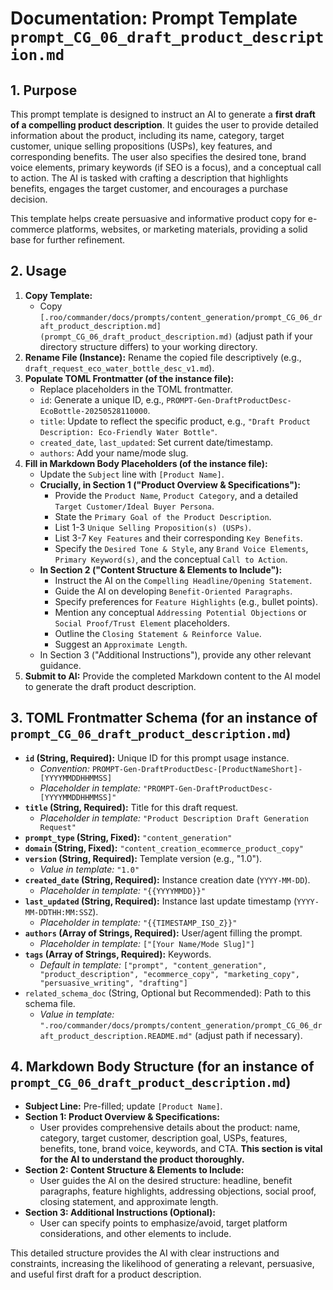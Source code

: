 # Documentation: Prompt Template `prompt_CG_06_draft_product_description.md`

## 1. Purpose

This prompt template is designed to instruct an AI to generate a **first draft of a compelling product description**. It guides the user to provide detailed information about the product, including its name, category, target customer, unique selling propositions (USPs), key features, and corresponding benefits. The user also specifies the desired tone, brand voice elements, primary keywords (if SEO is a focus), and a conceptual call to action. The AI is tasked with crafting a description that highlights benefits, engages the target customer, and encourages a purchase decision.

This template helps create persuasive and informative product copy for e-commerce platforms, websites, or marketing materials, providing a solid base for further refinement.

## 2. Usage

1.  **Copy Template:**
    *   Copy `[.roo/commander/docs/prompts/content_generation/prompt_CG_06_draft_product_description.md](prompt_CG_06_draft_product_description.md)` (adjust path if your directory structure differs) to your working directory.
2.  **Rename File (Instance):** Rename the copied file descriptively (e.g., `draft_request_eco_water_bottle_desc_v1.md`).
3.  **Populate TOML Frontmatter (of the instance file):**
    *   Replace placeholders in the TOML frontmatter.
    *   `id`: Generate a unique ID, e.g., `PROMPT-Gen-DraftProductDesc-EcoBottle-20250528110000`.
    *   `title`: Update to reflect the specific product, e.g., `"Draft Product Description: Eco-Friendly Water Bottle"`.
    *   `created_date`, `last_updated`: Set current date/timestamp.
    *   `authors`: Add your name/mode slug.
4.  **Fill in Markdown Body Placeholders (of the instance file):**
    *   Update the `Subject` line with `[Product Name]`.
    *   **Crucially, in Section 1 ("Product Overview & Specifications"):**
        *   Provide the `Product Name`, `Product Category`, and a detailed `Target Customer/Ideal Buyer Persona`.
        *   State the `Primary Goal of the Product Description`.
        *   List 1-3 `Unique Selling Proposition(s) (USPs)`.
        *   List 3-7 `Key Features` and their corresponding `Key Benefits`.
        *   Specify the `Desired Tone & Style`, any `Brand Voice Elements`, `Primary Keyword(s)`, and the conceptual `Call to Action`.
    *   **In Section 2 ("Content Structure & Elements to Include"):**
        *   Instruct the AI on the `Compelling Headline/Opening Statement`.
        *   Guide the AI on developing `Benefit-Oriented Paragraphs`.
        *   Specify preferences for `Feature Highlights` (e.g., bullet points).
        *   Mention any conceptual `Addressing Potential Objections` or `Social Proof/Trust Element` placeholders.
        *   Outline the `Closing Statement & Reinforce Value`.
        *   Suggest an `Approximate Length`.
    *   In Section 3 ("Additional Instructions"), provide any other relevant guidance.
5.  **Submit to AI:** Provide the completed Markdown content to the AI model to generate the draft product description.

## 3. TOML Frontmatter Schema (for an instance of `prompt_CG_06_draft_product_description.md`)

*   **`id` (String, Required):** Unique ID for this prompt usage instance.
    *   *Convention:* `PROMPT-Gen-DraftProductDesc-[ProductNameShort]-[YYYYMMDDHHMMSS]`
    *   *Placeholder in template:* `"PROMPT-Gen-DraftProductDesc-[YYYYMMDDHHMMSS]"`
*   **`title` (String, Required):** Title for this draft request.
    *   *Placeholder in template:* `"Product Description Draft Generation Request"`
*   **`prompt_type` (String, Fixed):** `"content_generation"`
*   **`domain` (String, Fixed):** `"content_creation_ecommerce_product_copy"`
*   **`version` (String, Required):** Template version (e.g., "1.0").
    *   *Value in template:* `"1.0"`
*   **`created_date` (String, Required):** Instance creation date (`YYYY-MM-DD`).
    *   *Placeholder in template:* `"{{YYYYMMDD}}"`
*   **`last_updated` (String, Required):** Instance last update timestamp (`YYYY-MM-DDTHH:MM:SSZ`).
    *   *Placeholder in template:* `"{{TIMESTAMP_ISO_Z}}"`
*   **`authors` (Array of Strings, Required):** User/agent filling the prompt.
    *   *Placeholder in template:* `["[Your Name/Mode Slug]"]`
*   **`tags` (Array of Strings, Required):** Keywords.
    *   *Default in template:* `["prompt", "content_generation", "product_description", "ecommerce_copy", "marketing_copy", "persuasive_writing", "drafting"]`
*   `related_schema_doc` (String, Optional but Recommended): Path to this schema file.
    *   *Value in template:* `".roo/commander/docs/prompts/content_generation/prompt_CG_06_draft_product_description.README.md"` (adjust path if necessary).

## 4. Markdown Body Structure (for an instance of `prompt_CG_06_draft_product_description.md`)

*   **Subject Line:** Pre-filled; update `[Product Name]`.
*   **Section 1: Product Overview & Specifications:**
    *   User provides comprehensive details about the product: name, category, target customer, description goal, USPs, features, benefits, tone, brand voice, keywords, and CTA. **This section is vital for the AI to understand the product thoroughly.**
*   **Section 2: Content Structure & Elements to Include:**
    *   User guides the AI on the desired structure: headline, benefit paragraphs, feature highlights, addressing objections, social proof, closing statement, and approximate length.
*   **Section 3: Additional Instructions (Optional):**
    *   User can specify points to emphasize/avoid, target platform considerations, and other elements to include.

This detailed structure provides the AI with clear instructions and constraints, increasing the likelihood of generating a relevant, persuasive, and useful first draft for a product description.